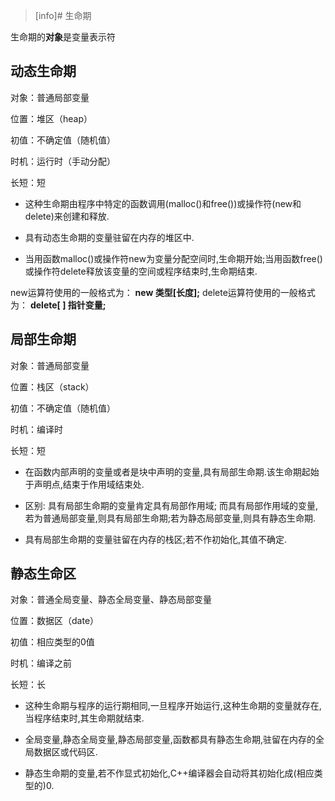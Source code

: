 >[info]# 生命期

生命期的**对象**是变量表示符

## **动态生命期**

对象：普通局部变量

位置：堆区（heap）

初值：不确定值（随机值）

时机：运行时（手动分配）

长短：短

- 这种生命期由程序中特定的函数调用(malloc()和free())或操作符(new和delete)来创建和释放.

- 具有动态生命期的变量驻留在内存的堆区中.

- 当用函数malloc()或操作符new为变量分配空间时,生命期开始;当用函数free()或操作符delete释放该变量的空间或程序结束时,生命期结束.

new运算符使用的一般格式为：
        **new 类型[长度];**
delete运算符使用的一般格式为：
        **delete[ ] 指针变量;**

## **局部生命期**

对象：普通局部变量

位置：栈区（stack）

初值：不确定值（随机值）

时机：编译时

长短：短

- 在函数内部声明的变量或者是块中声明的变量,具有局部生命期.该生命期起始于声明点,结束于作用域结束处.

- 区别:                                                                                                                                                                                         具有局部生命期的变量肯定具有局部作用域;                                                                                                                                  而具有局部作用域的变量,若为普通局部变量,则具有局部生命期;若为静态局部变量,则具有静态生命期.

- 具有局部生命期的变量驻留在内存的栈区;若不作初始化,其值不确定.

## **静态生命区**

对象：普通全局变量、静态全局变量、静态局部变量

位置：数据区（date）

初值：相应类型的0值

时机：编译之前

长短：长

- 这种生命期与程序的运行期相同,一旦程序开始运行,这种生命期的变量就存在,当程序结束时,其生命期就结束.

- 全局变量,静态全局变量,静态局部变量,函数都具有静态生命期,驻留在内存的全局数据区或代码区.

- 静态生命期的变量,若不作显式初始化,C++编译器会自动将其初始化成(相应类型的)0.
